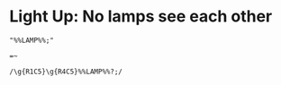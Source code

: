 # Light Up: No lamps see each other

<!-- %% svg-grid: code -->
<!-- %% hide           -->

~~~~
"%%LAMP%%;"

=~

/\g{R1C5}\g{R4C5}%%LAMP%%?;/
~~~~

